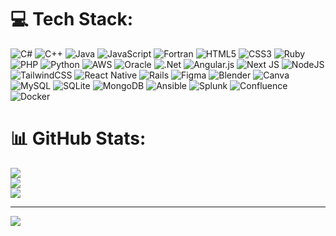 
# 💻 Tech Stack:
![C#](https://img.shields.io/badge/c%23-%23239120.svg?style=for-the-badge&logo=csharp&logoColor=white) ![C++](https://img.shields.io/badge/c++-%2300599C.svg?style=for-the-badge&logo=c%2B%2B&logoColor=white) ![Java](https://img.shields.io/badge/java-%23ED8B00.svg?style=for-the-badge&logo=openjdk&logoColor=white) ![JavaScript](https://img.shields.io/badge/javascript-%23323330.svg?style=for-the-badge&logo=javascript&logoColor=%23F7DF1E) ![Fortran](https://img.shields.io/badge/Fortran-%23734F96.svg?style=for-the-badge&logo=fortran&logoColor=white) ![HTML5](https://img.shields.io/badge/html5-%23E34F26.svg?style=for-the-badge&logo=html5&logoColor=white) ![CSS3](https://img.shields.io/badge/css3-%231572B6.svg?style=for-the-badge&logo=css3&logoColor=white) ![Ruby](https://img.shields.io/badge/ruby-%23CC342D.svg?style=for-the-badge&logo=ruby&logoColor=white) ![PHP](https://img.shields.io/badge/php-%23777BB4.svg?style=for-the-badge&logo=php&logoColor=white) ![Python](https://img.shields.io/badge/python-3670A0?style=for-the-badge&logo=python&logoColor=ffdd54) ![AWS](https://img.shields.io/badge/AWS-%23FF9900.svg?style=for-the-badge&logo=amazon-aws&logoColor=white) ![Oracle](https://img.shields.io/badge/Oracle-F80000?style=for-the-badge&logo=oracle&logoColor=white) ![.Net](https://img.shields.io/badge/.NET-5C2D91?style=for-the-badge&logo=.net&logoColor=white) ![Angular.js](https://img.shields.io/badge/angular.js-%23E23237.svg?style=for-the-badge&logo=angularjs&logoColor=white) ![Next JS](https://img.shields.io/badge/Next-black?style=for-the-badge&logo=next.js&logoColor=white) ![NodeJS](https://img.shields.io/badge/node.js-6DA55F?style=for-the-badge&logo=node.js&logoColor=white) ![TailwindCSS](https://img.shields.io/badge/tailwindcss-%2338B2AC.svg?style=for-the-badge&logo=tailwind-css&logoColor=white) ![React Native](https://img.shields.io/badge/react_native-%2320232a.svg?style=for-the-badge&logo=react&logoColor=%2361DAFB) ![Rails](https://img.shields.io/badge/rails-%23CC0000.svg?style=for-the-badge&logo=ruby-on-rails&logoColor=white) ![Figma](https://img.shields.io/badge/figma-%23F24E1E.svg?style=for-the-badge&logo=figma&logoColor=white) ![Blender](https://img.shields.io/badge/blender-%23F5792A.svg?style=for-the-badge&logo=blender&logoColor=white) ![Canva](https://img.shields.io/badge/Canva-%2300C4CC.svg?style=for-the-badge&logo=Canva&logoColor=white) ![MySQL](https://img.shields.io/badge/mysql-4479A1.svg?style=for-the-badge&logo=mysql&logoColor=white) ![SQLite](https://img.shields.io/badge/sqlite-%2307405e.svg?style=for-the-badge&logo=sqlite&logoColor=white) ![MongoDB](https://img.shields.io/badge/MongoDB-%234ea94b.svg?style=for-the-badge&logo=mongodb&logoColor=white) ![Ansible](https://img.shields.io/badge/ansible-%231A1918.svg?style=for-the-badge&logo=ansible&logoColor=white) ![Splunk](https://img.shields.io/badge/splunk-%23000000.svg?style=for-the-badge&logo=splunk&logoColor=white) ![Confluence](https://img.shields.io/badge/confluence-%23172BF4.svg?style=for-the-badge&logo=confluence&logoColor=white) ![Docker](https://img.shields.io/badge/docker-%230db7ed.svg?style=for-the-badge&logo=docker&logoColor=white)
# 📊 GitHub Stats:
![](https://github-readme-stats.vercel.app/api?username=billythebuilder&theme=dark&hide_border=false&include_all_commits=false&count_private=false)<br/>
![](https://github-readme-streak-stats.herokuapp.com/?user=billythebuilder&theme=dark&hide_border=false)<br/>
![](https://github-readme-stats.vercel.app/api/top-langs/?username=billythebuilder&theme=dark&hide_border=false&include_all_commits=false&count_private=false&layout=compact)

---
[![](https://visitcount.itsvg.in/api?id=billythebuilder&icon=0&color=0)](https://visitcount.itsvg.in)

<!-- Proudly created with GPRM ( https://gprm.itsvg.in ) -->
